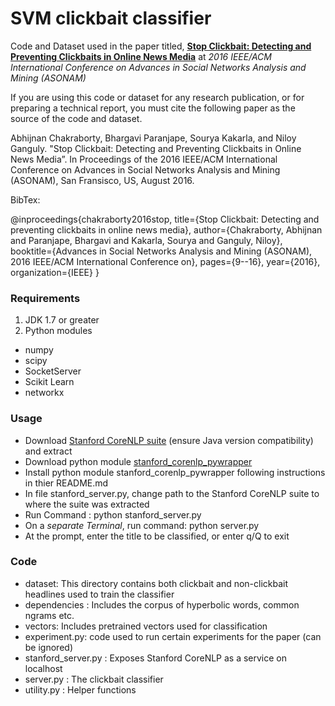 # SVM clickbait classifier
Code and Dataset used in the paper titled,
**[Stop Clickbait: Detecting and Preventing Clickbaits in Online News Media](http://cse.iitkgp.ac.in/~abhijnan/papers/chakraborty_clickbait_asonam16.pdf)**
at *2016 IEEE/ACM International Conference on Advances in Social Networks Analysis and Mining (ASONAM)*

If you are using this code or dataset for any research publication, or for preparing a technical report, you must cite the following paper as the source of the code and dataset.

Abhijnan Chakraborty, Bhargavi Paranjape, Sourya Kakarla, and Niloy Ganguly. "Stop Clickbait: Detecting and Preventing Clickbaits in Online News Media”. In Proceedings of the 2016 IEEE/ACM International Conference on Advances in Social Networks Analysis and Mining (ASONAM), San Fransisco, US, August 2016.

BibTex:

@inproceedings{chakraborty2016stop,
  title={Stop Clickbait: Detecting and preventing clickbaits in online news media},
  author={Chakraborty, Abhijnan and Paranjape, Bhargavi and Kakarla, Sourya and Ganguly, Niloy},
  booktitle={Advances in Social Networks Analysis and Mining (ASONAM), 2016 IEEE/ACM International Conference on},
  pages={9--16},
  year={2016},
  organization={IEEE}
}

### Requirements
1. JDK 1.7 or greater
2. Python modules
  * numpy
  * scipy
  * SocketServer
  * Scikit Learn
  * networkx

### Usage
* Download [Stanford CoreNLP suite](http://stanfordnlp.github.io/CoreNLP/) (ensure Java version compatibility) and extract
* Download python module [stanford_corenlp_pywrapper](https://github.com/brendano/stanford_corenlp_pywrapper)
* Install python module stanford_corenlp_pywrapper following instructions in thier README.md
* In file stanford_server.py, change path to the Stanford CoreNLP suite to where the suite was extracted
* Run Command : python stanford_server.py
* On a *separate Terminal*, run command: python server.py
* At the prompt, enter the title to be classified, or enter q/Q to exit

### Code
* dataset: This directory contains both clickbait and non-clickbait headlines used to train the classifier
* dependencies : Includes the corpus of hyperbolic words, common ngrams etc.
* vectors: Includes pretrained vectors used for classification
* experiment.py: code used to run certain experiments for the paper (can be ignored)
* stanford_server.py : Exposes Stanford CoreNLP as a service on localhost
* server.py : The clickbait classifier
* utility.py : Helper functions
